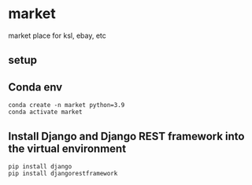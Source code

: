 # market
market place for ksl, ebay, etc

## setup

## Conda env
```
conda create -n market python=3.9
conda activate market
```

## Install Django and Django REST framework into the virtual environment
```
pip install django
pip install djangorestframework
```